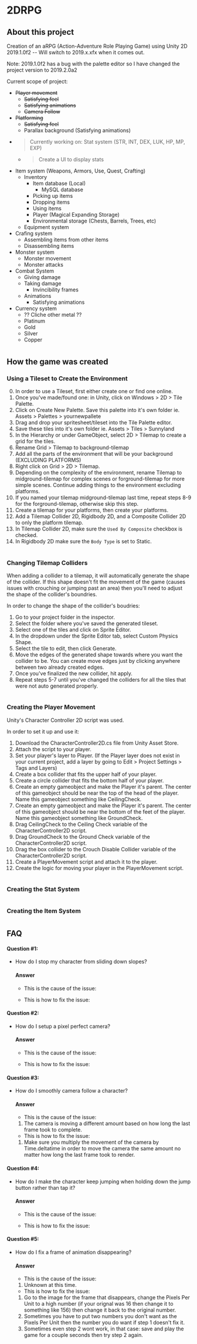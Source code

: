 # 2DRPG
## About this project
Creation of an aRPG (Action-Adventure Role Playing Game) using Unity 2D 2019.1.0f2 -- Will switch to 2019.x.xfx when it comes out.

Note: 2019.1.0f2 has a bug with the palette editor so I have changed the project version to 2019.2.0a2

Current scope of project:
- ~~Player movement~~
    - ~~Satisfying feel~~
    - ~~Satisfying animations~~
    - ~~Camera Follow~~
- ~~Platforming~~
    - ~~Satisfying feel~~
    - Parallax background (Satisfying animations)
- > Currently working on: Stat system (STR, INT, DEX, LUK, HP, MP, EXP)
    - > Create a UI to display stats
- Item system (Weapons, Armors, Use, Quest, Crafting)
    - Inventory
        - Item database (Local)
            - MySQL database
        - Picking up items
        - Dropping items
        - Using items
        - Player (Magical Expanding Storage)
        - Environmental storage (Chests, Barrels, Trees, etc)
    - Equipment system
- Crafing system
    - Assembling items from other items
    - Disassembling items
- Monster system
    - Monster movement
    - Monster attacks
- Combat System
    - Giving damage
    - Taking damage
        - Invincibility frames
    - Animations
        - Satisfying animations
- Currency system
    - ?? Cliche other metal ??    
    - Platinum
    - Gold
    - Silver
    - Copper

#
## How the game was created
### Using a Tileset to Create the Environment
0. In order to use a Tileset, first either create one or find one online. 
1. Once you've made/found one: in Unity, click on Windows > 2D > Tile Palette.
2. Click on Create New Palette. Save this palette into it's own folder ie. Assets > Palettes > yournewpallete
3. Drag and drop your spritesheet/tileset into the Tile Palette editor.
4. Save these tiles into it's own folder ie. Assets > Tiles > Sunnyland
5. In the Hierarchy or under GameObject, select 2D > Tilemap to create a grid for the tiles. 
6. Rename Grid > Tilemap to background-tilemap
7. Add all the parts of the environment that will be your background (EXCLUDING PLATFORMS)
8. Right click on Grid > 2D > Tilemap.
9. Depending on the complexity of the environment, rename Tilemap to midground-tilemap for complex scenes or forground-tilemap for more simple scenes. Continue adding things to the environment excluding platforms.
10. If you named your tilemap midground-tilemap last time, repeat steps 8-9 for the forground-tilemap, otherwise skip this step. 
11. Create a tilemap for your platforms, then create your platforms. 
12. Add a Tilemap Collider 2D, Rigidbody 2D, and a Composite Collider 2D to only the platform tilemap. 
13. In Tilemap Collider 2D, make sure the ```Used By Composite``` checkbox is checked.
14. In Rigidbody 2D make sure the ```Body Type``` is set to Static.

#
### Changing Tilemap Colliders
When adding a collider to a tilemap, it will automatically generate the shape of the collider. If this shape doesn't fit the movement of the game (causes issues with crouching or jumping past an area) then you'll need to adjust the shape of the collider's boundries.

In order to change the shape of the collider's boudries:
1. Go to your project folder in the inspector. 
2. Select the folder where you've saved the generated tileset. 
3. Select one of the tiles and click on Sprite Editor. 
4. In the dropdown under the Sprite Editor tab, select Custom Physics Shape. 
5. Select the tile to edit, then click Generate.
6. Move the edges of the generated shape towards where you want the collider to be. You can create move edges just by clicking anywhere between two already created edges. 
7. Once you've finalized the new collider, hit apply.
7. Repeat steps 5-7 until you've changed the colliders for all the tiles that were not auto generated properly. 

#
### Creating the Player Movement
Unity's Character Controller 2D script was used. 

In order to set it up and use it:
1. Download the CharacterController2D.cs file from Unity Asset Store. 
2. Attach the script to your player.
3. Set your player's layer to Player. (If the Player layer does not exist in your current project, add a layer by going to Edit > Project Settings > Tags and Layers)
4. Create a box collider that fits the upper half of your player.
5. Create a circle collider that fits the bottom half of your player.
6. Create an empty gameobject and make the Player it's parent. The center of this gameobject should be near the top of the head of the player. Name this gameobject something like CeilingCheck.
7. Create an empty gameobject and make the Player it's parent. The center of this gameobject should be near the bottom of the feet of the player. Name this gameobject something like GroundCheck.
8. Drag CeilingCheck to the Ceiling Check variable of the CharacterController2D script.
9. Drag GroundCheck to the Ground Check variable of the CharacterController2D script.
10. Drag the box collider to the Crouch Disable Collider variable of the CharacterController2D script.
11. Create a PlayerMovement script and attach it to the player.
12. Create the logic for moving your player in the PlayerMovement script.

#
### Creating the Stat System



#
### Creating the Item System



#
## FAQ

#### Question #1: 
- How do I stop my character from sliding down slopes?

    #### Answer
    - This is the cause of the issue:

    - This is how to fix the issue:

#### Question #2: 
- How do I setup a pixel perfect camera?

    #### Answer
    - This is the cause of the issue:

    - This is how to fix the issue:

#### Question #3: 
- How do I smoothly camera follow a character?

    #### Answer
    - This is the cause of the issue:
    1. The camera is moving a different amount based on how long the last frame took to complete. 

    - This is how to fix the issue:
    1. Make sure you multiply the movement of the camera by Time.deltatime in order to move the camera the same amount no matter how long the last frame took to render.

#### Question #4: 
- How do I make the character keep jumping when holding down the jump button rather than tap it?

    #### Answer
    - This is the cause of the issue:

    - This is how to fix the issue:

#### Question #5: 
- How do I fix a frame of animation disappearing?

    #### Answer
    - This is the cause of the issue:
    1. Unknown at this time. 

    - This is how to fix the issue:
    1. Go to the image for the frame that disappears, change the Pixels Per Unit to a high number (if your orignal was 16 then change it to something like 156) then change it back to the original number.
    2. Sometimes you have to put two numbers you don't want as the Pixels Per Unit then the number you do want if step 1 doesn't fix it.
    3. Sometimes even step 2 wont work, in that case: save and play the game for a couple seconds then try step 2 again. 
